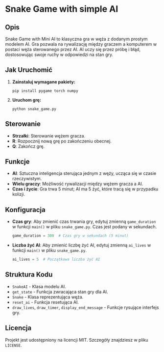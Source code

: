# Snake Game with simple AI

## Opis

Snake Game with Mini AI to klasyczna gra w węża z dodanym prostym modelem AI. 
Gra pozwala na rywalizację między graczem a komputerem w postaci węża sterowanego przez AI. 
AI uczy się przez próbę i błąd, dostosowując swoje ruchy w odpowiedzi na stan gry.

## Jak Uruchomić

1. **Zainstaluj wymagane pakiety:**

   ```
   pip install pygame torch numpy
   ```

2. **Uruchom grę:**

   ```
   python snake_game.py
   ```

## Sterowanie

- **Strzałki**: Sterowanie wężem gracza.
- **R**: Rozpocznij nową grę po zakończeniu obecnej.
- **Q**: Zakończ grę.

## Funkcje

- **AI**: Sztuczna inteligencja sterująca jednym z węży, ucząca się w czasie rzeczywistym.
- **Wielu graczy**: Możliwość rywalizacji między wężem gracza a AI.
- **Czas i życie**: Gra trwa 5 minut; AI ma 5 żyć, które tracą się w przypadku kolizji.

## Konfiguracja

- **Czas gry**: Aby zmienić czas trwania gry, edytuj zmienną `game_duration` w funkcji `main()` w pliku `snake_game.py`. Czas jest podany w sekundach.
  
  ```python
  game_duration = 300  # Czas gry w sekundach (5 minut)
  ```

- **Liczba żyć AI**: Aby zmienić liczbę żyć AI, edytuj zmienną `ai_lives` w funkcji `main()` w pliku `snake_game.py`.

  ```python
  ai_lives = 5  # Początkowa liczba żyć AI
  ```

## Struktura Kodu

- `SnakeAI` - Klasa modelu AI.
- `get_state` - Funkcja zwracająca stan gry dla AI.
- `Snake` - Klasa reprezentująca węża.
- `reset_ai` - Funkcja resetująca AI.
- `draw_lives`, `draw_timer`, `display_end_message` - Funkcje rysujące interfejs gry.

## Licencja

Projekt jest udostępniony na licencji MIT. Szczegóły znajdziesz w pliku `LICENSE`.
